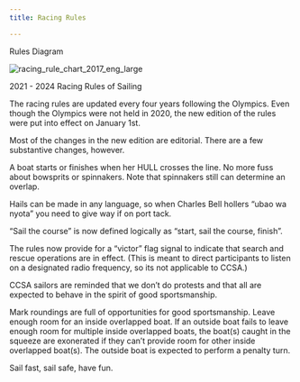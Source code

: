 ```yaml
---
title: Racing Rules

---
```

Rules Diagram

![racing_rule_chart_2017_eng_large](https://user-images.githubusercontent.com/83256703/151713318-0e9ed259-ffdb-407c-9132-20655dce2c60.jpg)

2021 - 2024 Racing Rules of Sailing

The racing rules are updated every four years following the Olympics.  Even though the Olympics were not held in 2020, the new edition of the rules were put into effect on January 1st.  

Most of the changes in the new edition are editorial.  There are a few substantive changes, however.  

A boat starts or finishes when her HULL crosses the line.  No more fuss about bowsprits or spinnakers.  Note that spinnakers still can determine an overlap.

Hails can be made in any language, so when Charles Bell hollers “ubao wa nyota” you need to give way if on port tack.

“Sail the course” is now defined logically as “start, sail the course, finish”.

The rules now provide for a “victor” flag signal to indicate that search and rescue operations are in effect.  (This is meant to direct participants to listen on a designated radio frequency, so its not applicable to CCSA.)

CCSA sailors are reminded that we don’t do protests and that all are expected to behave in the spirit of good sportsmanship.  

Mark roundings are full of opportunities for good sportsmanship.  Leave enough room for an inside overlapped boat.  If an outside boat fails to leave enough room for multiple inside overlapped boats, the boat(s) caught in the squeeze are exonerated if they can’t provide room for other inside overlapped boat(s).  The outside boat is expected to perform a penalty turn.

Sail fast, sail safe, have fun.
